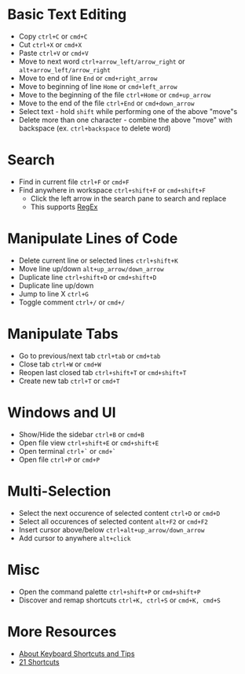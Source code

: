 # Basic Text Editing

- Copy `ctrl+C` or `cmd+C`
- Cut `ctrl+X` or `cmd+X`
- Paste `ctrl+V` or `cmd+V`
- Move to next word `ctrl+arrow_left/arrow_right` or `alt+arrow_left/arrow_right`
- Move to end of line `End` or `cmd+right_arrow`
- Move to beginning of line `Home` or `cmd+left_arrow`
- Move to the beginning of the file `ctrl+Home` or `cmd+up_arrow`
- Move to the end of the file `ctrl+End` or `cmd+down_arrow`
- Select text - hold `shift` while performing one of the above "move"s
- Delete more than one character - combine the above "move" with backspace (ex. `ctrl+backspace` to delete word)

# Search

- Find in current file `ctrl+F` or `cmd+F`
- Find anywhere in workspace `ctrl+shift+F` or `cmd+shift+F`
  - Click the left arrow in the search pane to search and replace
  - This supports [RegEx](https://www.regular-expressions.info/quickstart.html)

# Manipulate Lines of Code

- Delete current line or selected lines `ctrl+shift+K`
- Move line up/down `alt+up_arrow/down_arrow`
- Duplicate line `ctrl+shift+D` or `cmd+shift+D`
- Duplicate line up/down
- Jump to line X `ctrl+G`
- Toggle comment `ctrl+/` or `cmd+/`

# Manipulate Tabs

- Go to previous/next tab `ctrl+tab` or `cmd+tab`
- Close tab `ctrl+W` or `cmd+W`
- Reopen last closed tab `ctrl+shift+T` or `cmd+shift+T`
- Create new tab `ctrl+T` or `cmd+T`

# Windows and UI

- Show/Hide the sidebar `ctrl+B` or `cmd+B`
- Open file view `ctrl+shift+E` or `cmd+shift+E`
- Open terminal `` ctrl+` `` or `` cmd+` ``
- Open file `ctrl+P` or `cmd+P`

# Multi-Selection

- Select the next occurence of selected content `ctrl+D` or `cmd+D`
- Select all occurences of selected content `alt+F2` or `cmd+F2`
- Insert cursor above/below `ctrl+alt+up_arrow/down_arrow`
- Add cursor to anywhere `alt+click`

# Misc

- Open the command palette `ctrl+shift+P` or `cmd+shift+P`
- Discover and remap shortcuts `ctrl+K, ctrl+S` or `cmd+K, cmd+S`

# More Resources

- [About Keyboard Shortcuts and Tips](https://code.visualstudio.com/docs/getstarted/keybindings)
- [21 Shortcuts](https://jsmanifest.com/21-vscode-shortcuts-to-code-faster-and-funner/)
